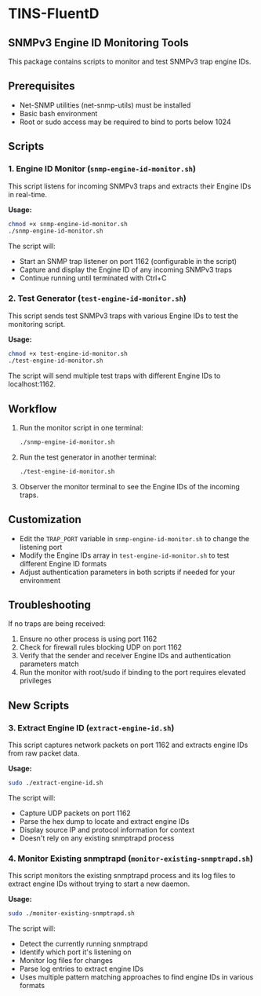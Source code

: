 # TINS-FluentD

## SNMPv3 Engine ID Monitoring Tools

This package contains scripts to monitor and test SNMPv3 trap engine IDs.

## Prerequisites

- Net-SNMP utilities (net-snmp-utils) must be installed
- Basic bash environment
- Root or sudo access may be required to bind to ports below 1024

## Scripts

### 1. Engine ID Monitor (`snmp-engine-id-monitor.sh`)

This script listens for incoming SNMPv3 traps and extracts their Engine IDs in real-time.

**Usage:**
```bash
chmod +x snmp-engine-id-monitor.sh
./snmp-engine-id-monitor.sh
```

The script will:
- Start an SNMP trap listener on port 1162 (configurable in the script)
- Capture and display the Engine ID of any incoming SNMPv3 traps
- Continue running until terminated with Ctrl+C

### 2. Test Generator (`test-engine-id-monitor.sh`)

This script sends test SNMPv3 traps with various Engine IDs to test the monitoring script.

**Usage:**
```bash
chmod +x test-engine-id-monitor.sh
./test-engine-id-monitor.sh
```

The script will send multiple test traps with different Engine IDs to localhost:1162.

## Workflow

1. Run the monitor script in one terminal:
   ```bash
   ./snmp-engine-id-monitor.sh
   ```

2. Run the test generator in another terminal:
   ```bash
   ./test-engine-id-monitor.sh
   ```

3. Observer the monitor terminal to see the Engine IDs of the incoming traps.

## Customization

- Edit the `TRAP_PORT` variable in `snmp-engine-id-monitor.sh` to change the listening port
- Modify the Engine IDs array in `test-engine-id-monitor.sh` to test different Engine ID formats
- Adjust authentication parameters in both scripts if needed for your environment

## Troubleshooting

If no traps are being received:
1. Ensure no other process is using port 1162
2. Check for firewall rules blocking UDP on port 1162
3. Verify that the sender and receiver Engine IDs and authentication parameters match
4. Run the monitor with root/sudo if binding to the port requires elevated privileges 

## New Scripts

### 3. Extract Engine ID (`extract-engine-id.sh`)

This script captures network packets on port 1162 and extracts engine IDs from raw packet data.

**Usage:**
```bash
sudo ./extract-engine-id.sh
```

The script will:
- Capture UDP packets on port 1162
- Parse the hex dump to locate and extract engine IDs
- Display source IP and protocol information for context
- Doesn't rely on any existing snmptrapd process 

### 4. Monitor Existing snmptrapd (`monitor-existing-snmptrapd.sh`)

This script monitors the existing snmptrapd process and its log files to extract engine IDs without trying to start a new daemon.

**Usage:**
```bash
sudo ./monitor-existing-snmptrapd.sh
```

The script will:
- Detect the currently running snmptrapd
- Identify which port it's listening on
- Monitor log files for changes
- Parse log entries to extract engine IDs
- Uses multiple pattern matching approaches to find engine IDs in various formats
